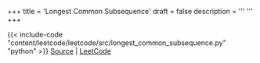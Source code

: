 +++
title = 'Longest Common Subsequence'
draft = false
description =  '''
'''
+++

{{< include-code "content/leetcode/leetcode/src/longest_common_subsequence.py" "python" >}}
[Source](https://github.com/grind-rip/leetcode/blob/master/src/longest_common_subsequence.py) | [LeetCode](https://leetcode.com/problems/longest-common-subsequence)
